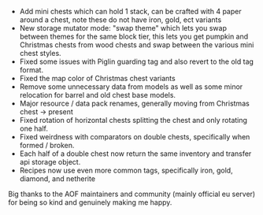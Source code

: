 - Add mini chests which can hold 1 stack, can be crafted with 4 paper around a chest, note these do not have iron, gold, ect variants
- New storage mutator mode: "swap theme" which lets you swap between themes for the same block tier,
    this lets you get pumpkin and Christmas chests from wood chests and swap between the various mini chest styles.
- Fixed some issues with Piglin guarding tag and also revert to the old tag format.
- Fixed the map color of Christmas chest variants
- Remove some unnecessary data from models as well as some minor relocation for barrel and old chest base models.
- Major resource / data pack renames, generally moving from Christmas chest -> present
- Fixed rotation of horizontal chests splitting the chest and only rotating one half.
- Fixed weirdness with comparators on double chests, specifically when formed / broken.
- Each half of a double chest now return the same inventory and transfer api storage object.
- Recipes now use even more common tags, specifically iron, gold, diamond, and netherite

Big thanks to the AOF maintainers and community (mainly official eu server) for being so kind and genuinely making me happy.
